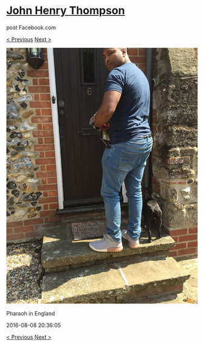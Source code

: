 # [John Henry Thompson](../README.md)
post Facebook.com

[< Previous](2016-08-08-6.md) [Next >](2016-08-08-8.md)

[![](../media/2016-08-08/Pharaoh-in-England-6.jpg)](../README.md)

Pharaoh in England

2016-08-08 20:36:05

[< Previous](2016-08-08-6.md) [Next >](2016-08-08-8.md)